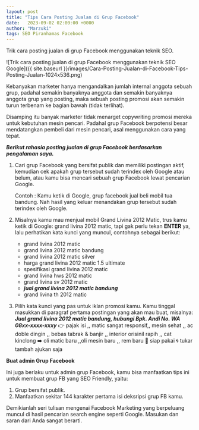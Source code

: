 ```yaml
---
layout: post
title: "Tips Cara Posting Jualan di Grup Facebook"
date:   2023-09-02 02:00:00 +0000
author: "Marzuki"
tags: SEO Piranhamas Facebook
---
```


Trik cara posting jualan di grup Facebook menggunakan teknik SEO.

![Trik cara posting jualan di grup Facebook menggunakan teknik SEO Google]({{ site.baseurl }}/images/Cara-Posting-Jualan-di-Facebook-Tips-Posting-Jualan-1024x536.png)

Kebanyakan marketer hanya mengandalkan jumlah internal anggota sebuah grup, padahal semakin banyaknya anggota dan semakin banyaknya anggota grup yang posting, maka sebuah posting promosi akan semakin turun terbenam ke bagian bawah (tidak terlihat).

Disamping itu banyak marketer tidak menarget copywriting promosi mereka untuk kebutuhan mesin pencari. Padahal grup Facebook berpotensi besar mendatangkan pembeli dari mesin pencari, asal menggunakan cara yang tepat.

***Berikut rahasia posting jualan di grup Facebook berdasarkan pengalaman saya.***

1. Cari grup Facebook yang bersifat publik dan memiliki postingan aktif, kemudian cek apakah grup tersebut sudah terindex oleh Google atau belum, atau kamu bisa mencari sebuah grup Facebook lewat pencarian Google.

    Contoh : Kamu ketik di Google, grup facebook jual beli mobil tua bandung. Nah hasil yang keluar menandakan grup tersebut sudah terindex oleh Google.

2. Misalnya kamu mau menjual mobil Grand Livina 2012 Matic, trus kamu ketik di Google: grand livina 2012 matic, tapi gak perlu tekan **ENTER** ya, lalu perhatikan kata kunci yang muncul, contohnya sebagai berikut:

    - grand livina 2012 matic
    - grand livina 2012 matic bandung
    - grand livina 2012 matic silver
    - harga grand livina 2012 matic 1.5 ultimate
    - spesifikasi grand livina 2012 matic
    - grand livina hws 2012 matic
    - grand livina sv 2012 matic
    - ***jual grand livina 2012 matic bandung***
    - grand livina th 2012 matic

3. Pilih kata kunci yang pas untuk iklan promosi kamu. Kamu tinggal masukkan di paragraf pertama postingan yang akan mau buat, misalnya: ***Jual grand livina 2012 matic bandung, hubungi Bpk. Andi No. WA 08xx-xxxx-xxxy***
👉 pajak isi ,, matic sangat responsif,, mesin sehat ,, ac doble dingin ,, bebas tabrak & banjir ,, interior orisinil rapih ,, cat kinclong
➡️ oli matic baru ,,oli mesin baru ,, rem baru
🌟 siap pakai
🌀 tukar tambah ajukan saja

**Buat admin Grup Facebook**

Ini juga berlaku untuk admin grup Facebook, kamu bisa manfaatkan tips ini untuk membuat grup FB yang SEO Friendly, yaitu:

1. Grup bersifat publik.
2. Manfaatkan sekitar 144 karakter pertama isi deksripsi grup FB kamu.

Demikianlah seri tulisan mengenai Facebook Marketing yang berpeluang muncul di hasil pencarian search engine seperti Google. Masukan dan saran dari Anda sangat berarti.